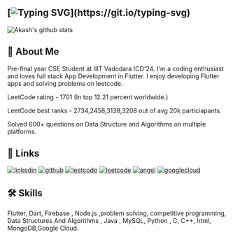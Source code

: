 [![Typing SVG](https://readme-typing-svg.demolab.com?font=&size=35&pause=5000&width=500&lines=Hi%F0%9F%91%8B%2C+I'm+Gurupal+Singh!)](https://git.io/typing-svg)
---
<!--
![Akash's github stats](https://github-readme-stats.vercel.app/api?username=gurupalsingh02&show_icons=true&theme=react)
![Akash's github stats](https://github-readme-stats.vercel.app/api?username=gurupalsingh02&show_icons=true&theme=dark)
![Akash's github stats](https://github-readme-stats.vercel.app/api?username=gurupalsingh02&show_icons=true&theme=radical)
![Akash's github stats](https://github-readme-stats.vercel.app/api?username=gurupalsingh02&show_icons=true&theme=merko)
![Akash's github stats](https://github-readme-stats.vercel.app/api?username=gurupalsingh02&show_icons=true&theme=gruvbox)
![Akash's github stats](https://github-readme-stats.vercel.app/api?username=gurupalsingh02&show_icons=true&theme=tokyonight)
![Akash's github stats](https://github-readme-stats.vercel.app/api?username=gurupalsingh02&show_icons=true&theme=onedark)
![Akash's github stats](https://github-readme-stats.vercel.app/api?username=gurupalsingh02&show_icons=true&theme=cobalt)
![Akash's github stats](https://github-readme-stats.vercel.app/api?username=gurupalsingh02&show_icons=true&theme=synthwave)
![Akash's github stats](https://github-readme-stats.vercel.app/api?username=gurupalsingh02&show_icons=true&theme=highcontrast)
![Akash's github stats](https://github-readme-stats.vercel.app/api?username=gurupalsingh02&show_icons=true&theme=dracula)
![Akash's github stats](https://github-readme-stats.vercel.app/api?username=gurupalsingh02&show_icons=true&theme=react)
-->
![Akash's github stats](https://github-readme-stats.vercel.app/api?username=gurupalsingh02&show_icons=true&theme=dracula)
## 🚀 About Me
Pre-final year CSE Student at IIIT Vadodara ICD'24. I'm a coding enthusiast and loves full stack App Development in Flutter. I enjoy developing Flutter apps and solving problems on leetcode.

LeetCode rating - 1701 (In top 12.21 percent worldwide.)

LeetCode best ranks - 2734,2458,3138,3208 out of avg 20k particiapants.

Solved 600+ questions on Data Structure and Algorithms on multiple platforms.


## 🔗 Links
[![linkedin](https://img.shields.io/badge/linkedin-0A66C2?style=for-the-badge&logo=linkedin&logoColor=white)](https://www.linkedin.com/in/gurupalsingh/)
[![github](https://img.shields.io/badge/github-333?style=for-the-badge&logo=github&logoColor=white)](https://github.com/gurupalsingh02)
[![leetcode](https://img.shields.io/badge/leetcode-yellowgreen?style=for-the-badge&logo=leetcode&logoColor=white)](https://leetcode.com/gurupalsingh83/)
[![leetcode](https://img.shields.io/badge/-GeeksforGeeks-green?style=for-the-badge&logo=leetcode&logoColor=white)](https://auth.geeksforgeeks.org/user/gurupalsingh83)
[![angel](https://img.shields.io/badge/angellist-white?style=for-the-badge&logo=angellist&logoColor=black)](https://wellfound.com/u/gurupal-singh-1)
[![googlecloud](https://img.shields.io/badge/googlecloud-DB4437?style=for-the-badge&logo=googlecloud&logoColor=white)](https://www.cloudskillsboost.google/public_profiles/ec0583f0-371c-409f-8957-e6546cede3af)
<!--[![youtube](https://img.shields.io/badge/youtube-ff0000?style=for-the-badge&logo=youtube&logoColor=white)](https://www.youtube.com/channel/UC-1kzHtwBY8n0TY5NhYxNaw)
(https://www.cloudskillsboost.google/public_profiles/d6728647-23f6-49cb-b385-b8e54be1e4f8)
[![portfolio](https://img.shields.io/badge/my_portfolio-000?style=for-the-badge&logo=ko-fi&logoColor=white)]()-->


## 🛠 Skills
Flutter, Dart, Firebase , Node.js ,problem solving, competitive programming, Data Structures And Algorithms , Java , MySQL, Python , C, C++, html, MongoDB,Google Cloud.
<html>
<!-- <head>
  <link rel="stylesheet" href="https://kit.fontawesome.com/f28d4bd18d.css" crossorigin="anonymous">
</head>
<body>
  <ul>
    <i class="fa-solid fa-user"></i>
    <li><i class="fa-solid fa-flutter"></i> Flutter</li>
    <li><i class="fas fa-database"></i> MySQL</li>
    <li><i class="fab fa-dart"></i> Dart</li>
    <li><i class="fas fa-fire"></i> Firebase</li>
    <li><i class="fab fa-java"></i> Java</li>
    <li><i class="fab fa-python"></i> Python</li>
    <li><i class="fas fa-brain"></i> ML</li>
    <li><i class="fas fa-database"></i> JDBC</li>
    <li><i class="fab fa-android"></i> Android core</li>
    <li><i class="fab fa-go"></i> Go</li>
    <li><i class="fab fa-js"></i> JavaScript</li>
    <li><i class="fab fa-node"></i> Node.js</li>
    <li><i class="fas fa-database"></i> MongoDB</li>
    <li><i class="fab fa-tumblr"></i> TensorFlow</li>
    <li><i class="fab fa-creative-commons"></i> Keras</li>
    <li><i class="fas fa-server"></i> Serverpod</li>
    <li><i class="fas fa-hive"></i> Hive</li>
    <li><i class="fas fa-database"></i> Sqflite</li>
    <li><i class="fab fa-google"></i> Google Cloud</li>
  </ul>
</body>
</html> -->
<!-- <p align="center">
  <a href="https://skillicons.dev">
    <img src="https://skillicons.dev/icons?i=flutter,mysql,dart,firebase,java,python,c,cpp,javascript,html,nodejs,mongodb,googlecloud" />
  </a>
</p> -->
<!--
**gurupalsingh02/gurupalsingh02** is a ✨ _special_ ✨ repository because its `README.md` (this file) appears on your GitHub profile.
Here are some ideas to get you started:
- 🔭 I’m currently working on ...
- 🌱 I’m currently learning ...
- 👯 I’m looking to collaborate on ...
- 🤔 I’m looking for help with ...
- 💬 Ask me about ...
- 📫 How to reach me: ...
- 😄 Pronouns: ...
- ⚡ Fun fact: ...
-->
